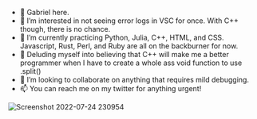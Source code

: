 - 👋 Gabriel here.
- 👀 I’m interested in not seeing error logs in VSC for once. With C++ though, there is no chance.
- 🌱 I’m currently practicing Python, Julia, C++, HTML, and CSS. Javascript, Rust, Perl, and Ruby are all on the backburner for now.
- 🤡 Deluding myself into believing that C++ will make me a better programmer when I have to create a whole ass void function to use .split()
- 💞️ I’m looking to collaborate on anything that requires mild debugging.
- 📫 You can reach me on my twitter for anything urgent!

![Screenshot 2022-07-24 230954](https://user-images.githubusercontent.com/117062305/205640295-b29d6c08-1fb5-4621-bca6-ed72b8b9444f.jpg)
